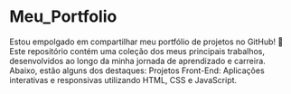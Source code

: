 # Meu_Portfolio
Estou empolgado em compartilhar meu portfólio de projetos no GitHub! 🚀 Este repositório contém uma coleção dos meus principais trabalhos, desenvolvidos ao longo da minha jornada de aprendizado e carreira. Abaixo, estão alguns dos destaques:  Projetos Front-End: Aplicações interativas e responsivas utilizando HTML, CSS e JavaScript.
